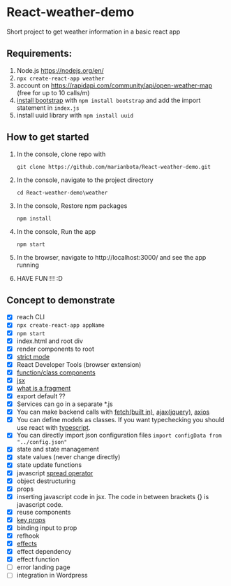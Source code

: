# React-weather-demo

Short project to get weather information in a basic react app

## Requirements: 
1. Node.js  https://nodejs.org/en/
2. `npx create-react-app weather`
3. account on https://rapidapi.com/community/api/open-weather-map (free for up to 10 calls/m)
4. [install bootstrap](https://create-react-app.dev/docs/adding-bootstrap/) with `npm install bootstrap` and add the import statement in `index.js`
5. install uuid library with `npm install uuid`
  
## How to get started
1. In the console, clone repo with

   ``git clone https://github.com/marianbota/React-weather-demo.git``


2. In the console, navigate to the project directory

    ``cd React-weather-demo\weather``


3. In the console, Restore npm packages

    ``npm install``


4. In the console, Run the app

   ``npm start``


5. In the browser, navigate to http://localhost:3000/ and see the app running


6. HAVE FUN !!! :D

## Concept to demonstrate

- [x] reach CLI 
- [x] `npx create-react-app appName`
- [x] `npm start`
- [x] index.html and root div
- [x] render components to root
- [x] [strict mode](https://reactjs.org/docs/strict-mode.html)
- [x] React Developer Tools (browser extension)
- [x] [function/class components](https://reactjs.org/docs/components-and-props.html)
- [x] [jsx](https://reactjs.org/docs/introducing-jsx.html)
- [x] [what is a fragment](https://reactjs.org/docs/fragments.html)
- [x] export default ??
- [x] Services can go in a separate *.js
- [x] You can make backend calls with [fetch(built in)](https://developer.mozilla.org/en-US/docs/Web/API/Fetch_API/Using_Fetch), [ajax(jquery)](https://api.jquery.com/jquery.ajax/), [axios](https://axios-http.com/)
- [x] You can define models as classes. If you want typechecking you should use react with [typescript](https://www.typescriptlang.org/).
- [x] You can directly import json configuration files `import configData from "../config.json"`
- [x] state and state management
- [x] state values (never change directly)
- [x] state update functions
- [x] javascript [spread operator](https://developer.mozilla.org/en-US/docs/Web/JavaScript/Reference/Operators/Spread_syntax)
- [x] object destructuring
- [x] props
- [x] inserting javascript code in jsx. The code in between brackets {} is javascript code.
- [x] reuse components
- [x] [key props](https://reactjs.org/docs/lists-and-keys.html) 
- [x] binding input to prop
- [x] refhook
- [x] [effects](https://reactjs.org/docs/hooks-effect.html) 
- [x] effect dependency
- [x] effect function
- [ ] error landing page
- [ ] integration in Wordpress
